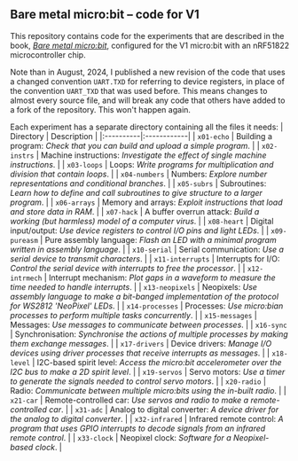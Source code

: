 Bare metal micro:bit &ndash; code for V1
----

This repository contains code for the experiments that are described
in the book,
[_Bare metal micro:bit_](https://spivey.oriel.ox.ac.uk/baremetal),
configured for the V1 micro:bit with an nRF51822
microcontroller chip.

Note than in August, 2024, I published a new revision of the code that
uses a changed convention `UART.TXD` for referring to device
registers, in place of the convention `UART_TXD` that was used before.
This means changes to almost every source file, and will break any
code that others have added to a fork of the repository.  This won't
happen again.

Each experiment has a separate directory containing all the files it needs:
| Directory | Description |
|:----------|:------------|
| `x01-echo` | Building a program: _Check that you can build and upload a simple program_. |
| `x02-instrs` | Machine instructions: _Investigate the effect of single machine instructions_. |
| `x03-loops` | Loops: _Write programs for multiplication and division that contain loops_. |
| `x04-numbers` | Numbers: _Explore number representations and conditional branches_. |
| `x05-subrs` | Subroutines: _Learn how to define and call subroutines to give structure to a larger program_. |
| `x06-arrays` | Memory and arrays: _Exploit instructions that load and store data in RAM_. |
| `x07-hack` | A buffer overrun attack: _Build a working (but harmless) model of a computer virus_. |
| `x08-heart` | Digital input/output: _Use device registers to control I/O pins and light LEDs_. |
| `x09-pureasm` | Pure assembly language: _Flash an LED with a minimal program written in assembly language_. |
| `x10-serial` | Serial communication: _Use a serial device to transmit characters_. |
| `x11-interrupts` | Interrupts for I/O: _Control the serial device with interrupts to free the processor_. |
| `x12-intrmech` | Interrupt mechanism: _Plot gaps in a waveform to measure the time needed to handle interrupts_. |
| `x13-neopixels` | Neopixels: _Use assembly language to make a bit-banged implementation of the protocol for WS2812 'NeoPixel' LEDs_. |
| `x14-processes` | Processes: _Use micro:bian processes to perform multiple tasks concurrently_. |
| `x15-messages` | Messages: _Use messages to communicate between processes_. |
| `x16-sync` | Synchronisation: _Synchronise the actions of multiple processes by making them exchange messages_. |
| `x17-drivers` | Device drivers: _Manage I/O devices using driver processes that receive interrupts as messages_. |
| `x18-level` | I2C-based spirit level: _Access the micro:bit accelerometer over the I2C bus to make a 2D spirit level_. |
| `x19-servos` | Servo motors: _Use a timer to generate the signals needed to control servo motors_. |
| `x20-radio` | Radio: _Communicate between multiple micro:bits using the in-built radio_. |
| `x21-car` | Remote-controlled car: _Use servos and radio to make a remote-controlled car_. |
| `x31-adc` | Analog to digital converter: _A device driver for the analog to digital converter_. |
| `x32-infrared` | Infrared remote control: _A program that uses GPIO interrupts to decode signals from an infrared remote control_. |
| `x33-clock` | Neopixel clock: _Software for a Neopixel-based clock_. |
